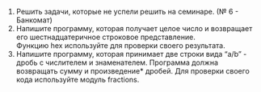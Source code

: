 1) Решить задачи, которые не успели решить на семинаре. (№ 6 - Банкомат) 
2) Напишите программу, которая получает целое число и возвращает его шестнадцатеричное строковое представление.   
Функцию hex используйте для проверки своего результата.   
3) Напишите программу, которая принимает две строки вида “a/b” - дробь с числителем и знаменателем. Программа должна возвращать сумму и произведение* дробей. Для проверки своего кода используйте модуль fractions.  